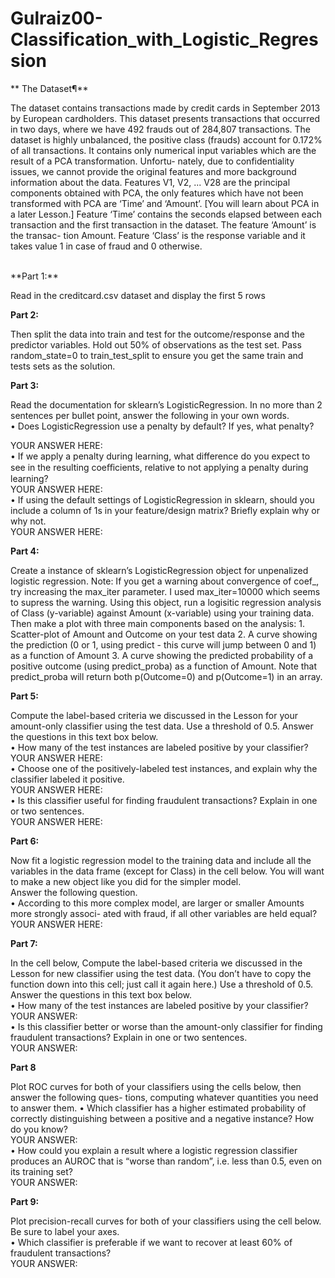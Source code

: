 # Gulraiz00-Classification_with_Logistic_Regression

**
The Dataset¶**

The dataset contains transactions made by credit cards in September 2013 by European cardholders. This dataset presents transactions that occurred in two days, where we have 492 frauds out of 284,807 transactions. The dataset is highly unbalanced, the positive class (frauds) account for 0.172% of all transactions. It contains only numerical input variables which are the result of a PCA transformation. Unfortu- nately, due to confidentiality issues, we cannot provide the original features and more background information about the data. Features V1, V2, ... V28 are the principal components obtained with PCA, the only features which have not been transformed with PCA are ‘Time’ and ‘Amount’. [You will learn about PCA in a later Lesson.] Feature ‘Time’ contains the seconds elapsed between each transaction and the first transaction in the dataset. The feature ‘Amount’ is the transac- tion Amount. Feature ‘Class’ is the response variable and it takes value 1 in case of fraud and 0 otherwise.


<br>
**Part 1:**

Read in the creditcard.csv dataset and display the first 5 rows


**Part 2:**


Then split the data into train and test for the outcome/response and the predictor variables. Hold out 50% of observations as the test set. Pass random_state=0 to train_test_split to ensure you get the same train and tests sets as the solution.


**Part 3:**


Read the documentation for sklearn’s LogisticRegression. In no more than 2 sentences per bullet point, answer the following in your own words.
<br>
• Does LogisticRegression use a penalty by default? If yes, what penalty?

YOUR ANSWER HERE:
<br>
• If we apply a penalty during learning, what difference do you expect to see in the resulting coeﬀicients, relative to not applying a penalty during learning?
<br>
YOUR ANSWER HERE:
<br>
• If using the default settings of LogisticRegression in sklearn, should you include a column of 1s in your feature/design matrix? Briefly explain why or why not.
<br>
YOUR ANSWER HERE: 

**Part 4:**

Create a instance of sklearn’s LogisticRegression object for unpenalized logistic regression. Note: If you get a warning about convergence of coef_, try increasing the max_iter parameter. I used max_iter=10000 which seems to supress the warning.
Using this object, run a logisitic regression analysis of Class (y-variable) against Amount (x-variable) using your training data.
Then make a plot with three main components based on the analysis: 1. Scatter-plot of Amount and Outcome on your test data 2. A curve showing the prediction (0 or 1, using predict - this curve will jump between 0 and 1) as a function of Amount 3. A curve showing the predicted probability of a positive outcome (using predict_proba) as a function of Amount. Note that predict_proba will return both p(Outcome=0) and p(Outcome=1) in an array.


**Part 5:**

Compute the label-based criteria we discussed in the Lesson for your amount-only classifier using the test data. Use a threshold of 0.5. Answer the questions in this text box below.
<br>
• How many of the test instances are labeled positive by your classifier?
<br>
YOUR ANSWER HERE: 
<br>
• Choose one of the positively-labeled test instances, and explain why the classifier labeled it positive.
<br>
YOUR ANSWER HERE:
<br>
• Is this classifier useful for finding fraudulent transactions? Explain in one or two sentences.
<br>
YOUR ANSWER HERE: 

**Part 6:**

Now fit a logistic regression model to the training data and include all the variables in the data frame (except for Class) in the cell below. You will want to make a new object like you did for the simpler model.
<br>
Answer the following question.
<br>
• According to this more complex model, are larger or smaller Amounts more strongly associ- ated with fraud, if all other variables are held equal?
<br>
YOUR ANSWER HERE:

**Part 7:**

In the cell below, Compute the label-based criteria we discussed in the Lesson for new classifier using the test data. (You don’t have to copy the function down into this cell; just call it again here.) Use a threshold of 0.5. Answer the questions in this text box below.
<br>
• How many of the test instances are labeled positive by your classifier?
<br>
YOUR ANSWER:
<br>
• Is this classifier better or worse than the amount-only classifier for finding fraudulent transactions? Explain in one or two sentences.
<br>
YOUR ANSWER:
 
 **Part 8**

Plot ROC curves for both of your classifiers using the cells below, then answer the following ques- tions, computing whatever quantities you need to answer them.
• Which classifier has a higher estimated probability of correctly distinguishing between a positive and a negative instance? How do you know?
<br>
YOUR ANSWER:
<br>
• How could you explain a result where a logistic regression classifier produces an AUROC that is “worse than random”, i.e. less than 0.5, even on its training set?
<br>
YOUR ANSWER:

**Part 9:**

Plot precision-recall curves for both of your classifiers using the cell below. Be sure to label your axes.
<br>
• Which classifier is preferable if we want to recover at least 60% of fraudulent transactions?
<br>
YOUR ANSWER:


